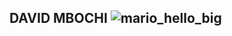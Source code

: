 ## DAVID MBOCHI ![mario_hello_big](https://user-images.githubusercontent.com/43779396/110931298-24e18280-833b-11eb-9894-80c5dadad262.gif)


